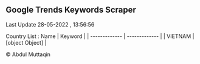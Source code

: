 

## Google Trends Keywords Scraper 
 
Last Update 28-05-2022 , 13:56:56

Country List :
 Name  | Keyword |
| ------------- | ------------- |
| VIETNAM | [object Object] |



© Abdul Muttaqin 
